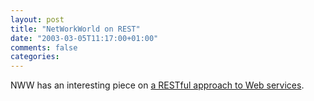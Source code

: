 ```yaml
---
layout: post
title: "NetWorkWorld on REST"
date: "2003-03-05T11:17:00+01:00"
comments: false
categories: 
---
```


<p>NWW has an interesting piece on <a href="http://www.nwfusion.com/ee/2003/eerest.html" title="A RESTful approach to Web services">a RESTful approach to Web services</a>.</p>

